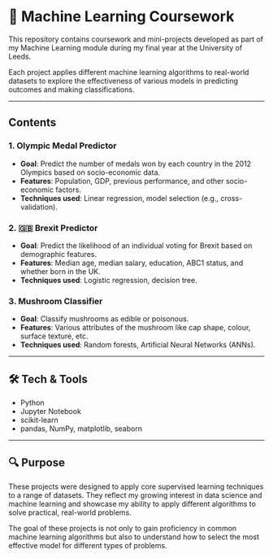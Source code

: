 # 📘 Machine Learning Coursework

This repository contains coursework and mini-projects developed as part of my Machine Learning module during my final year at the University of Leeds.

Each project applies different machine learning algorithms to real-world datasets to explore the effectiveness of various models in predicting outcomes and making classifications.

---

## Contents

### 1. **Olympic Medal Predictor**
- **Goal**: Predict the number of medals won by each country in the 2012 Olympics based on socio-economic data.
- **Features**: Population, GDP, previous performance, and other socio-economic factors.
- **Techniques used**: Linear regression, model selection (e.g., cross-validation).

### 2. 🇬🇧 **Brexit Predictor**
- **Goal**: Predict the likelihood of an individual voting for Brexit based on demographic features.
- **Features**: Median age, median salary, education, ABC1 status, and whether born in the UK.
- **Techniques used**: Logistic regression, decision tree.

### 3. **Mushroom Classifier**
- **Goal**: Classify mushrooms as edible or poisonous.
- **Features**: Various attributes of the mushroom like cap shape, colour, surface texture, etc.
- **Techniques used**: Random forests, Artificial Neural Networks (ANNs).

---

## 🛠 Tech & Tools

- Python
- Jupyter Notebook
- scikit-learn
- pandas, NumPy, matplotlib, seaborn

---

## 🔍 Purpose

These projects were designed to apply core supervised learning techniques to a range of datasets. They reflect my growing interest in data science and machine learning and showcase my ability to apply different algorithms to solve practical, real-world problems.

The goal of these projects is not only to gain proficiency in common machine learning algorithms but also to understand how to select the most effective model for different types of problems.





